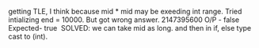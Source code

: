getting TLE, I think because mid * mid may be exeeding int range.
Tried intializing end = 10000. But got wrong answer.
2147395600
O/P - false
Expected- true
​
SOLVED:
we can take mid as long.
and then in if, else type cast to (int).
​